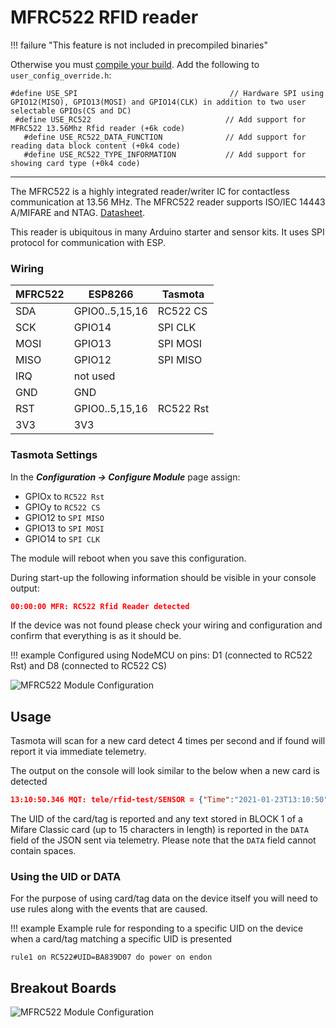 # MFRC522 RFID reader
!!! failure "This feature is not included in precompiled binaries"

Otherwise you must [compile your build](Compile-your-build). Add the following to `user_config_override.h`:
```arduino
#define USE_SPI                                  // Hardware SPI using GPIO12(MISO), GPIO13(MOSI) and GPIO14(CLK) in addition to two user selectable GPIOs(CS and DC)
 #define USE_RC522                              // Add support for MFRC522 13.56Mhz Rfid reader (+6k code)
   #define USE_RC522_DATA_FUNCTION              // Add support for reading data block content (+0k4 code)
   #define USE_RC522_TYPE_INFORMATION           // Add support for showing card type (+0k4 code)
```

----

The MFRC522 is a highly integrated reader/writer IC for contactless communication at 13.56 MHz. The MFRC522 reader supports ISO/IEC 14443 A/MIFARE and NTAG. [Datasheet](https://www.nxp.com/docs/en/data-sheet/MFRC522.pdf).

This reader is ubiquitous in many Arduino starter and sensor kits. It uses SPI protocol for communication with ESP.


### Wiring
| MFRC522 |  ESP8266       |   Tasmota
| ------- | -------------- |  ----------
|  SDA    | GPIO0..5,15,16 |  RC522 CS
|  SCK    | GPIO14         |  SPI CLK
|  MOSI   | GPIO13         |  SPI MOSI
|  MISO   | GPIO12         |  SPI MISO
|  IRQ    | not used       |
|  GND    | GND            |
|  RST    | GPIO0..5,15,16 |  RC522 Rst
|  3V3    | 3V3            |

### Tasmota Settings 
In the **_Configuration -> Configure Module_** page assign:

- GPIOx to `RC522 Rst`   
- GPIOy to `RC522 CS`   
- GPIO12 to `SPI MISO`   
- GPIO13 to `SPI MOSI`   
- GPIO14 to `SPI CLK`   

The module will reboot when you save this configuration.

During start-up the following information should be visible in your console output:

```json
00:00:00 MFR: RC522 Rfid Reader detected
```
If the device was not found please check your wiring and configuration and confirm that everything is as it should be.

!!! example 
    Configured using NodeMCU on pins: D1 (connected to RC522 Rst) and D8 (connected to RC522 CS)

![MFRC522 Module Configuration](/_media/peripherals/MFRC522_webui.jpg)

## Usage

Tasmota will scan for a new card detect 4 times per second and if found will report it via immediate telemetry.

The output on the console will look similar to the below when a new card is detected

```json
13:10:50.346 MQT: tele/rfid-test/SENSOR = {"Time":"2021-01-23T13:10:50","RC522":{"UID":"BA839D07","Data":"","Type":"MIFARE 1KB"}}
```

The UID of the card/tag is reported and any text stored in BLOCK 1 of a Mifare Classic card (up to 15 characters in length) is reported in the `DATA` field of the JSON sent via telemetry. Please note that the `DATA` field cannot contain spaces.

### Using the UID or DATA 

For the purpose of using card/tag data on the device itself you will need to use rules along with the events that are caused.

!!! example 
    Example rule for responding to a specific UID on the device when a card/tag matching a specific UID is presented

```
rule1 on RC522#UID=BA839D07 do power on endon
```

## Breakout Boards

![MFRC522 Module Configuration](/_media/peripherals/MFRC522.jpg)
